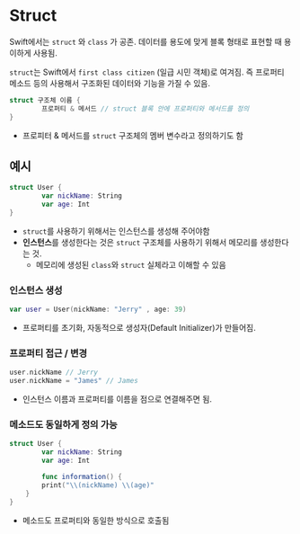 # Struct

Swift에서는 `struct` 와 `class` 가 공존. 데이터를 용도에 맞게 블록 형태로 표현할 때 용이하게 사용됨.

`struct`는 Swift에서 `first class citizen` (일급 시민 객체)로 여겨짐. 즉 프로퍼티 메소드 등의 사용해서 구조화된 데이터와 기능을 가질 수 있음.

```swift
struct 구조체 이름 {
		프로퍼티 & 메서드 // struct 블록 안에 프로퍼티와 메서드를 정의
}
```

- 프로피터 & 메서드를 `struct` 구조체의 멤버 변수라고 정의하기도 함

## 예시

```swift
struct User {
		var nickName: String
		var age: Int
}
```

- `struct`를 사용하기 위해서는 인스턴스를 생성해 주어야함
- **인스턴스**를 생성한다는 것은 `struct` 구조체를 사용하기 위해서 메모리를 생성한다는 것.
    - 메모리에 생성된 `class`와 `struct` 실체라고 이해할 수 있음

### 인스턴스 생성

```swift
var user = User(nickName: "Jerry" , age: 39)
```

- 프로퍼티를 초기화, 자동적으로 생성자(Default Initializer)가 만들어짐.



### 프로퍼티 접근 / 변경

```swift
user.nickName // Jerry
user.nickName = "James" // James
```

- 인스턴스 이름과 프로퍼티를 이름을 점으로 연결해주면 됨.

### 메소드도 동일하게 정의 가능

```swift
struct User {
		var nickName: String
		var age: Int

		func information() {
		print("\\(nickName) \\(age)"
	}
}

```

- 메소드도 프로퍼티와 동일한 방식으로 호출됨

